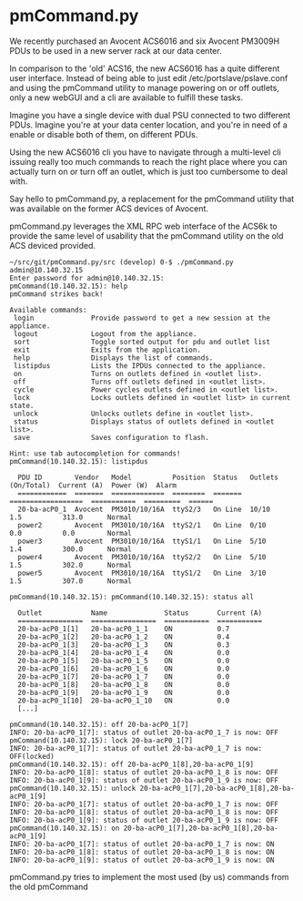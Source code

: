 pmCommand.py
==========

We recently purchased an Avocent ACS6016 and six Avocent PM3009H PDUs to be
used in a new server rack at our data center.

In comparison to the 'old' ACS16, the new ACS6016 has a quite different user
interface. Instead of being able to just edit /etc/portslave/pslave.conf and
using the pmCommand utility to manage powering on or off outlets, only a new
webGUI and a cli are available to fulfill these tasks.

Imagine you have a single device with dual PSU connected to two different
PDUs. Imagine you're at your data center location, and you're in need of a
enable or disable both of them, on different PDUs.

Using the new ACS6016 cli you have to navigate through a multi-level cli
issuing really too much commands to reach the right place where you can
actually turn on or turn off an outlet, which is just too cumbersome to
deal with.

Say hello to pmCommand.py, a replacement for the pmCommand utility that
was available on the former ACS devices of Avocent.

pmCommand.py leverages the XML RPC web interface of the ACS6k to provide
the same level of usability that the pmCommand utility on the old ACS
deviced provided.

	~/src/git/pmCommand.py/src (develop) 0-$ ./pmCommand.py admin@10.140.32.15
	Enter password for admin@10.140.32.15:
	pmCommand(10.140.32.15): help
	pmCommand strikes back!

	Available commands:
	 login              Provide password to get a new session at the appliance.
	 logout             Logout from the appliance.
	 sort               Toggle sorted output for pdu and outlet list
	 exit               Exits from the application.
	 help               Displays the list of commands.
	 listipdus          Lists the IPDUs connected to the appliance.
	 on                 Turns on outlets defined in <outlet list>.
	 off                Turns off outlets defined in <outlet list>.
	 cycle              Power cycles outlets defined in <outlet list>.
	 lock               Locks outlets defined in <outlet list> in current state.
	 unlock             Unlocks outlets define in <outlet list>.
	 status             Displays status of outlets defined in <outlet list>.
	 save               Saves configuration to flash.

	Hint: use tab autocompletion for commands!
	pmCommand(10.140.32.15): listipdus

	  PDU ID        Vendor   Model          Position  Status   Outlets (On/Total)  Current (A)  Power (W)  Alarm 
	  ============  =======  =============  ========  =======  ==================  ===========  =========  ======
	  20-ba-acP0_1  Avocent  PM3010/10/16A  ttyS2/3   On Line  10/10               1.5          313.0      Normal
	  power2        Avocent  PM3010/10/16A  ttyS2/1   On Line  0/10                0.0          0.0        Normal
	  power3        Avocent  PM3010/10/16A  ttyS1/1   On Line  5/10                1.4          300.0      Normal
	  power4        Avocent  PM3010/10/16A  ttyS2/2   On Line  5/10                1.5          302.0      Normal
	  power5        Avocent  PM3010/10/16A  ttyS1/2   On Line  3/10                1.5          307.0      Normal

	pmCommand(10.140.32.15): pmCommand(10.140.32.15): status all

	  Outlet            Name              Status       Current (A)
	  ================  ================  ===========  ===========
	  20-ba-acP0_1[1]   20-ba-acP0_1_1    ON           0.7        
	  20-ba-acP0_1[2]   20-ba-acP0_1_2    ON           0.4        
	  20-ba-acP0_1[3]   20-ba-acP0_1_3    ON           0.3        
	  20-ba-acP0_1[4]   20-ba-acP0_1_4    ON           0.0        
	  20-ba-acP0_1[5]   20-ba-acP0_1_5    ON           0.0        
	  20-ba-acP0_1[6]   20-ba-acP0_1_6    ON           0.0        
	  20-ba-acP0_1[7]   20-ba-acP0_1_7    ON           0.0        
	  20-ba-acP0_1[8]   20-ba-acP0_1_8    ON           0.0        
	  20-ba-acP0_1[9]   20-ba-acP0_1_9    ON           0.0        
	  20-ba-acP0_1[10]  20-ba-acP0_1_10   ON           0.0        
	  [...]

	pmCommand(10.140.32.15): off 20-ba-acP0_1[7]
	INFO: 20-ba-acP0_1[7]: status of outlet 20-ba-acP0_1_7 is now: OFF
	pmCommand(10.140.32.15): lock 20-ba-acP0_1[7]
	INFO: 20-ba-acP0_1[7]: status of outlet 20-ba-acP0_1_7 is now: OFF(locked)
	pmCommand(10.140.32.15): off 20-ba-acP0_1[8],20-ba-acP0_1[9]
	INFO: 20-ba-acP0_1[8]: status of outlet 20-ba-acP0_1_8 is now: OFF
	INFO: 20-ba-acP0_1[9]: status of outlet 20-ba-acP0_1_9 is now: OFF
	pmCommand(10.140.32.15): unlock 20-ba-acP0_1[7],20-ba-acP0_1[8],20-ba-acP0_1[9]
	INFO: 20-ba-acP0_1[7]: status of outlet 20-ba-acP0_1_7 is now: OFF
	INFO: 20-ba-acP0_1[8]: status of outlet 20-ba-acP0_1_8 is now: OFF
	INFO: 20-ba-acP0_1[9]: status of outlet 20-ba-acP0_1_9 is now: OFF
	pmCommand(10.140.32.15): on 20-ba-acP0_1[7],20-ba-acP0_1[8],20-ba-acP0_1[9]
	INFO: 20-ba-acP0_1[7]: status of outlet 20-ba-acP0_1_7 is now: ON
	INFO: 20-ba-acP0_1[8]: status of outlet 20-ba-acP0_1_8 is now: ON
	INFO: 20-ba-acP0_1[9]: status of outlet 20-ba-acP0_1_9 is now: ON

pmCommand.py tries to implement the most used (by us) commands from the old pmCommand
